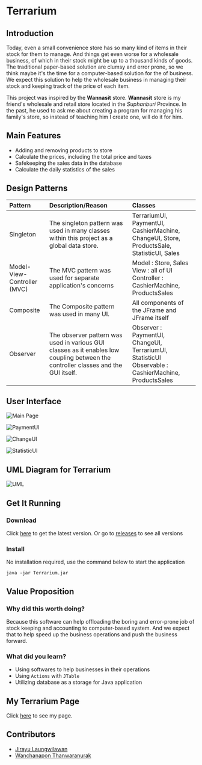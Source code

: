 # Terrarium

## Introduction

Today, even a small convenience store has so many kind of items in their stock for them to manage. And things get even worse for a wholesale business, of which in their stock might be up to a thousand kinds of goods. The traditional paper-based solution are clumsy and error prone, so we think maybe it's the time for a computer-based solution for the of business. We expect this solution to help the wholesale business in managing their stock and keeping track of the price of each item.

This project was inspired by the **Wannasit** store. **Wannasit** store is my friend's wholesale and retail store located in the _Suphanburi_ Province. In the past, he used to ask me about creating a program for managing his family's store, so instead of teaching him I create one, will do it for him.

## Main Features

- Adding and removing products to store
- Calculate the prices, including the total price and taxes
- Safekeeping the sales data in the database
- Calculate the daily statistics of the sales

## Design Patterns
<table>
  <thead>
    <tr>
      <th style="text-align: left">Pattern</th>
      <th style="text-align: left">Description/Reason</th>
      <th style="text-align: left">Classes</th>
    </tr>
  </thead>
  <tbody>
    <tr>
      <td style="text-align: left">Singleton</td>
      <td style="text-align: left">The singleton pattern was used in many classes within this project as a global data store.</td>
      <td style="text-align: left">TerrariumUI, PaymentUI, CashierMachine, ChangeUI, Store, ProductsSale, StatisticUI, Sales</td>
    </tr>
    <tr>
      <td style="text-align: left">Model-View-Controller (MVC)</td>
      <td style="text-align: left">The MVC pattern was used for separate application's concerns</td>
      <td style="text-align: left">Model : Store, Sales <br> View : all of UI <br> Controller : CashierMachine, ProductsSales</td>
    </tr>
    <tr>
      <td style="text-align: left">Composite</td>
      <td style="text-align: left">The Composite pattern was used in many UI.</td>
      <td style="text-align: left">All components of the JFrame and JFrame itself</td>
    </tr>
    <tr>
      <td style="text-align: left">Observer</td>
      <td style="text-align: left">The observer pattern was used in various GUI classes as it enables low coupling between the controller classes and the GUI itself.</td>
      <td style="text-align: left">Observer : PaymentUI, ChangeUI, TerrariumUI, StatisticUI <br> Observable : CashierMachine, ProductsSales</td>
    </tr>
  </tbody>
</table>

## User Interface

![Main Page](http://158.108.44.66:5000/uploads/TerrariumMainPage.png)

![PaymentUI](http://158.108.44.66:5000/uploads/TerrariumPayment.png)

![ChangeUI](http://158.108.44.66:5000/uploads/TerrariumChange.png)

![StatisticUI](http://158.108.44.66:5000/uploads/TerrariumStatistic.png)

## UML Diagram for Terrarium

![UML](http://158.108.44.66:5000/uploads/UML%20Class%20Diagram.png)

## Get It Running
### Download
Click [here](https://github.com/JirayuL/Terrarium/releases/latest) to get the latest version. Or go to [releases](https://github.com/JirayuL/Terrarium/releases) to see all versions

### Install
No installation required, use the command below to start the application
```
java -jar Terrarium.jar
```


## Value Proposition
### Why did this worth doing?
Because this software can help offloading the boring and error-prone job of stock keeping and accounting to computer-based system. And we expect that to help speed up the business operations and push the business forward.

### What did you learn?
- Using softwares to help businesses in their operations
- Using `Actions` with `JTable`
- Utilizing database as a storage for Java application

## My Terrarium Page
Click [here](https://jirayul.github.io/Terrarium/) to see my page.

## Contributors

- [Jirayu Laungwilawan](https://github.com/JirayuL)
- [Wanchanapon Thanwaranurak](https://github.com/PaiizZ)

